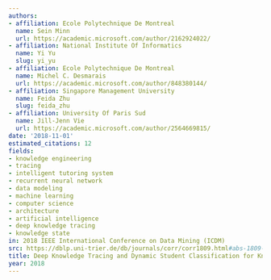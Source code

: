 ```yaml
---
authors:
- affiliation: Ecole Polytechnique De Montreal
  name: Sein Minn
  url: https://academic.microsoft.com/author/2162924022/
- affiliation: National Institute Of Informatics
  name: Yi Yu
  slug: yi_yu
- affiliation: Ecole Polytechnique De Montreal
  name: Michel C. Desmarais
  url: https://academic.microsoft.com/author/848380144/
- affiliation: Singapore Management University
  name: Feida Zhu
  slug: feida_zhu
- affiliation: University Of Paris Sud
  name: Jill-Jenn Vie
  url: https://academic.microsoft.com/author/2564669815/
date: '2018-11-01'
estimated_citations: 12
fields:
- knowledge engineering
- tracing
- intelligent tutoring system
- recurrent neural network
- data modeling
- machine learning
- computer science
- architecture
- artificial intelligence
- deep knowledge tracing
- knowledge state
in: 2018 IEEE International Conference on Data Mining (ICDM)
src: https://dblp.uni-trier.de/db/journals/corr/corr1809.html#abs-1809-08713
title: Deep Knowledge Tracing and Dynamic Student Classification for Knowledge Tracing
year: 2018
---
```

